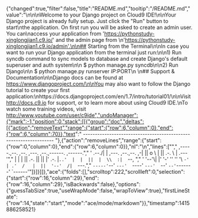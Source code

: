 {"changed":true,"filter":false,"title":"README.md","tooltip":"/README.md","value":"\n\n\nWelcome to your Django project on Cloud9 IDE!\n\nYour Django project is already fully setup. Just click the \"Run\" button to start\nthe application. On first run you will be asked to create an admin user. You can\naccess your application from 'https://pythonstudy-xinglongjian1.c9.io/' and the admin page from \n'https://pythonstudy-xinglongjian1.c9.io/admin'.\n\n## Starting from the Terminal\n\nIn case you want to run your Django application from the terminal just run:\n\n1) Run syncdb command to sync models to database and create Django's default superuser and auth system\n\n    $ python manage.py syncdb\n\n2) Run Django\n\n    $ python manage.py runserver $IP:$PORT\n    \n## Support & Documentation\n\nDjango docs can be found at https://www.djangoproject.com/\n\nYou may also want to follow the Django tutorial to create your first application:\nhttps://docs.djangoproject.com/en/1.7/intro/tutorial01/\n\nVisit http://docs.c9.io for support, or to learn more about using Cloud9 IDE.\nTo watch some training videos, visit http://www.youtube.com/user/c9ide","undoManager":{"mark":-1,"position":0,"stack":[[{"group":"doc","deltas":[{"action":"removeText","range":{"start":{"row":6,"column":0},"end":{"row":6,"column":70}},"text":"    ----------------------------------------------------------------- "},{"action":"removeLines","range":{"start":{"row":0,"column":0},"end":{"row":6,"column":0}},"nl":"\n","lines":["","     ,-----.,--.                  ,--. ,---.   ,--.,------.  ,------.","    '  .--./|  | ,---. ,--.,--. ,-|  || o   \\  |  ||  .-.  \\ |  .---'","    |  |    |  || .-. ||  ||  |' .-. |`..'  |  |  ||  |  \\  :|  `--, ","    '  '--'\\|  |' '-' ''  ''  '\\ `-' | .'  /   |  ||  '--'  /|  `---.","     `-----'`--' `---'  `----'  `---'  `--'    `--'`-------' `------'"]}]}]]},"ace":{"folds":[],"scrolltop":222,"scrollleft":0,"selection":{"start":{"row":16,"column":29},"end":{"row":16,"column":29},"isBackwards":false},"options":{"guessTabSize":true,"useWrapMode":false,"wrapToView":true},"firstLineState":{"row":14,"state":"start","mode":"ace/mode/markdown"}},"timestamp":1415886258521}